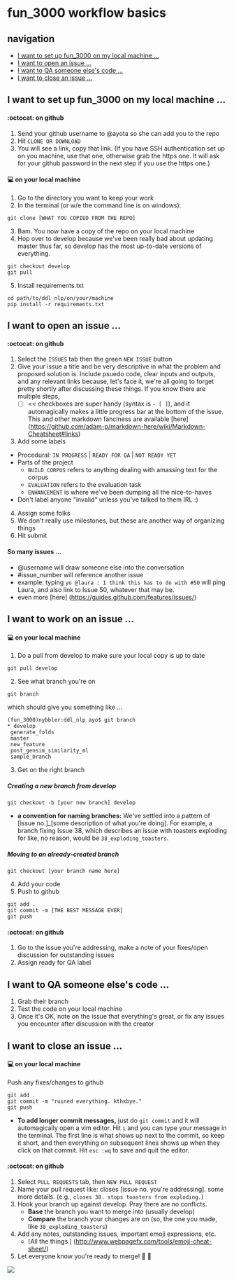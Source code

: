 # fun_3000 workflow basics

## navigation
* [I want to set up fun_3000 on my local machine ...](#i-want-to-set-up-fun3000-on-my-local-machine-)
* [I want to open an issue ...](#i-want-to-open-an-issue-)
* [I want to QA someone else's code ...](#i-want-to-QA-someone-elses-code-)
* [I want to close an issue ...](#i-want-to-close-an-issue-)

## I want to set up fun_3000 on my local machine ...
#### :octocat: on github
1. Send your github username to @ayota so she can add you to the repo
2. Hit `CLONE OR DOWNLOAD`
3. You will see a link, copy that link. (If you have SSH authentication set up on you machine, use that one, otherwise grab the https one. It will ask for your github password in the next step if you use the https one.)

#### :computer: on your local machine
1. Go to the directory you want to keep your work
2. In the terminal (or w/e the command line is on windows):

 ```shell
 git clone [WHAT YOU COPIED FROM THE REPO]
 ```

3. Bam. You now have a copy of the repo on your local machine
4. Hop over to develop because we've been really bad about updating master thus far, so develop has the most up-to-date versions of everything.

 ```shell
 git checkout develop
 git pull
 ```

5. Install requirements.txt 

 ```shell
 cd path/to/ddl_nlp/on/your/machine
 pip install -r requirements.txt
 ```


## I want to open an issue ...
#### :octocat: on github
1. Select the `ISSUES` tab then the green `NEW ISSUE` button
2. Give your issue a title and be very descriptive in what the problem and proposed solution is. Include psuedo code, clear inputs and outputs, and any relevant links because, let's face it, we're all going to forget pretty shortly after discussing these things. If you know there are multiple steps,
   - [ ] << checkboxes are super handy (syntax is ` - [ ] `), and it automagically makes a little progress bar at the bottom of the issue. This and other markdown fanciness are available [here] (https://github.com/adam-p/markdown-here/wiki/Markdown-Cheatsheet#links)
3. Add some labels
  * Procedural: `IN PROGRESS` | `READY FOR QA` | `NOT READY YET`
  * Parts of the project
      * `BUILD CORPUS` refers to anything dealing with amassing text for the corpus
      * `EVALUATION` refers to the evaluation task
      * `ENHANCEMENT` is where we've been dumping all the nice-to-haves
  * Don't label anyone "invalid" unless you've talked to them IRL :)
4. Assign some folks
5. We don't really use milestones, but these are another way of organizing things
6. Hit submit

#### So many issues ...
  * @username will draw someone else into the conversation
  * #issue_number will reference another issue
  * example: typing `yo @laura : I think this has to do with #50` will ping Laura, and also link to Issue 50, whatever that may be.
  * even more [here] (https://guides.github.com/features/issues/)

## I want to work on an issue ...

#### :computer: on your local machine
1. Do a pull from develop to make sure your local copy is up to date
 
 ```shell
 git pull develop
 ```

2. See what branch you're on
 
 ```shell
 git branch
 ```

 which should give you something like ...
 
 ```shell
(fun_3000)nybbler:ddl_nlp ayo$ git branch
* develop
  generate_folds
  master
  new_feature
  post_gensim_similarity_ml
  sample_branch
 ```

3. Get on the right branch

 ##### Creating a new branch from develop

 ```shell
 git checkout -b [your new branch] develop
 ```
  * **a convention for naming branches:** We've settled into a pattern of [issue no.]_[some description of what you're doing]. For example, a branch fixing Issue 38, which describes an issue with toasters exploding for like, no reason, would be `38_exploding_toasters`.

 ##### Moving to an already-created branch
 ```shell
 git checkout [your branch name here]
 ```

4. Add your code
5. Push to github

 ```shell
 git add .
 git commit -m [THE BEST MESSAGE EVER]
 git push
 ```

#### :octocat: on github
1. Go to the issue you're addressing, make a note of your fixes/open discussion for outstanding issues
2. Assign ready for QA label


## I want to QA someone else's code ...
1. Grab their branch
2. Test the code on your local machine
3. Once it's OK, note on the issue that everything's great, or fix any issues you encounter after discussion with the creator

## I want to close an issue ...
#### :computer: on your local machine
Push any fixes/changes to github

 ```shell
 git add .
 git commit -m "ruined everything. kthxbye."
 git push
 ```

 * **To add longer commit messages,** just do `git commit` and it will automagically open a vim editor. Hit `i` and you can type your message in the terminal. The first line is what shows up next to the commit, so keep it short, and then everything on subsequent lines shows up when they click on that commit. Hit `esc :wq` to save and quit the editor.

#### :octocat: on github
1. Select `PULL REQUESTS` tab, then `NEW PULL REQUEST`
2. Name your pull request like: closes [issue no. you're addressing]. some more details. (e.g., `closes 38. stops toasters from exploding.`)
3. Hook your branch up against develop. Pray there are no conflicts.
   * **Base** the branch you want to merge into (usually develop)
   * **Compare** the branch your changes are on (so, the one you made, like `38_exploding_toasters`)
4. Add any notes, outstanding issues, important emoji expressions, etc. 
   * [All the things.] (http://www.webpagefx.com/tools/emoji-cheat-sheet/)
5. Let everyone know you're ready to merge! :tada: :tada:

![](http://i.amz.mshcdn.com/TUGnCLIUndmH2H1WOP2VGgfDmq4=/fit-in/850x850/http%3A%2F%2Fmashable.com%2Fwp-content%2Fgallery%2Fcatmemes%2FKeyboardCat.gif)
